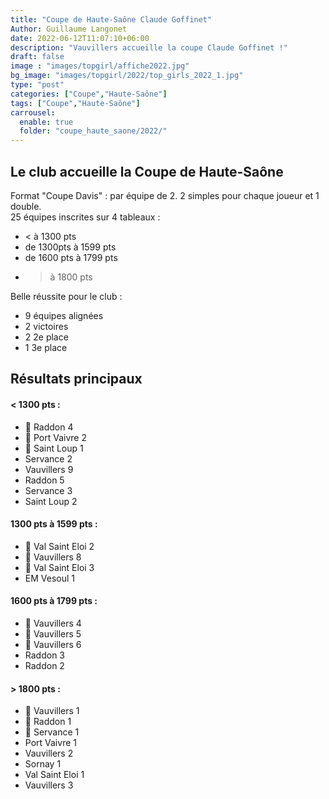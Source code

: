 ```yaml
---
title: "Coupe de Haute-Saône Claude Goffinet"
Author: Guillaume Langonet
date: 2022-06-12T11:07:10+06:00
description: "Vauvillers accueille la coupe Claude Goffinet !"
draft: false
image : "images/topgirl/affiche2022.jpg"
bg_image: "images/topgirl/2022/top_girls_2022_1.jpg"
type: "post"
categories: ["Coupe","Haute-Saône"]
tags: ["Coupe","Haute-Saône"]
carrousel:
  enable: true
  folder: "coupe_haute_saone/2022/"
---
```


## Le club accueille la Coupe de Haute-Saône

Format "Coupe Davis" : par équipe de 2. 2 simples pour chaque joueur et 1 double.<br>
25 équipes inscrites sur 4 tableaux : 
- < à 1300 pts
- de 1300pts à 1599 pts
- de 1600 pts à 1799 pts
- > à 1800 pts

Belle réussite pour le club : 
- 9 équipes alignées
- 2 victoires
- 2 2e place
- 1 3e place


## Résultats principaux
#### < 1300 pts :
- 🥇 Raddon 4
- 🥈 Port Vaivre 2
- 🥉 Saint Loup 1
-  Servance 2
-  Vauvillers 9
-  Raddon 5
-  Servance 3
-  Saint Loup 2
#### 1300 pts à 1599 pts :
- 🥇 Val Saint Eloi 2
- 🥈 Vauvillers 8
- 🥉 Val Saint Eloi 3
-  EM Vesoul 1
#### 1600 pts à 1799 pts :
- 🥇 Vauvillers 4
- 🥈 Vauvillers 5
- 🥉 Vauvillers 6
-  Raddon 3
-  Raddon 2
#### > 1800 pts :
- 🥇 Vauvillers 1
- 🥈 Raddon 1
- 🥉 Servance 1
-  Port Vaivre 1
-  Vauvillers 2
-  Sornay 1
-  Val Saint Eloi 1
-  Vauvillers 3


